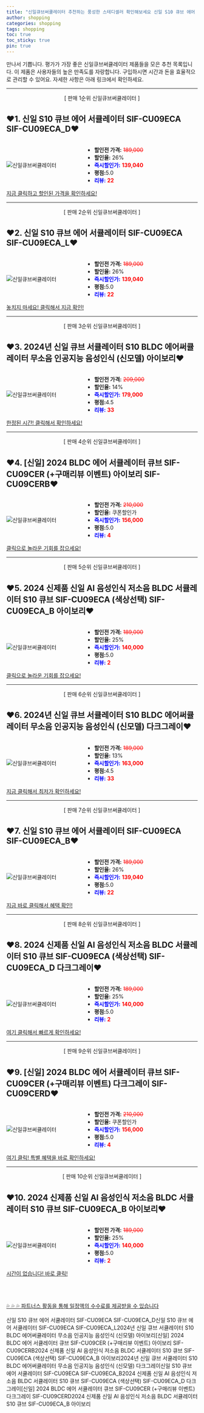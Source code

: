 ```yaml
---
title: "신일큐브써큘레이터 추천하는 풍성한 스테디셀러 확인해보세요 신일 S10 큐브 에어 서큘레이터"
author: shopping
categories: shopping
tags: shopping
toc: true
toc_sticky: true
pin: true
---
```

만나서 기쁩니다. 평가가 가장 좋은 신일큐브써큘레이터 제품들을 모은 추천 목록입니다. 이 제품은 사용자들의 높은 만족도를 자랑합니다. 구입하시면 시간과 돈을 효율적으로 관리할 수 있어요. 자세한 사항은 아래 링크에서 확인하세요.

---
<p class="toplist" style="margin: 0 auto; display: block; width: fit-content;">[ 판매 1순위 신일큐브써큘레이터 ]</p>

<h2><strong>❤️1. 신일 S10 큐브 에어 서큘레이터 SIF-CU09ECA SIF-CU09ECA_D❤️</strong></h2>

<div style="display: flex; align-items: center;">
    <div style="flex: 0.4;">
        <img src="https://thumbnail8.coupangcdn.com/thumbnails/remote/230x230ex/image/retail/images/2024/07/03/15/5/7a1d391e-3c36-4ed8-8e8c-16e53423bf8e.jpg" alt="신일큐브써큘레이터" style="max-width: 100%;">
    </div>
    <div style="flex: 0.6; margin-left: 10px;">
        <ul>
            <li><strong>할인전 가격:</strong> <del style="color: red;">189,000</del></li>
            <li><strong>할인율:</strong> 26%</li>
            <li><span style='color:blue'><strong>즉시할인가:</strong></span> <span style='color:red'><strong>139,040</strong></span></li>
            <li><strong>평점:</strong>5.0</li>
            <li><span style='color:blue'><strong>리뷰:</strong></span> <span style='color:red'><strong>22</strong></span></li>
        </ul>
    </div>
</div>
<div class="center">
    <a href="https://William4Davisa.github.io?lptag=AF9450613&subid=githubio&pageKey=8151125137&traceid=V0-153&itemId=23197390372&vendorItemId=90557528535" class="myButton">
        지금 클릭하고 할인된 가격을 확인하세요!
    </a>
</div>


---
<p class="toplist" style="margin: 0 auto; display: block; width: fit-content;">[ 판매 2순위 신일큐브써큘레이터 ]</p>

<h2><strong>❤️2. 신일 S10 큐브 에어 서큘레이터 SIF-CU09ECA SIF-CU09ECA_L❤️</strong></h2>

<div style="display: flex; align-items: center;">
    <div style="flex: 0.4;">
        <img src="https://thumbnail8.coupangcdn.com/thumbnails/remote/230x230ex/image/retail/images/2024/07/03/15/2/e0323298-40a4-4f12-bc1c-860c37204316.jpg" alt="신일큐브써큘레이터" style="max-width: 100%;">
    </div>
    <div style="flex: 0.6; margin-left: 10px;">
        <ul>
            <li><strong>할인전 가격:</strong> <del style="color: red;">189,000</del></li>
            <li><strong>할인율:</strong> 26%</li>
            <li><span style='color:blue'><strong>즉시할인가:</strong></span> <span style='color:red'><strong>139,040</strong></span></li>
            <li><strong>평점:</strong>5.0</li>
            <li><span style='color:blue'><strong>리뷰:</strong></span> <span style='color:red'><strong>22</strong></span></li>
        </ul>
    </div>
</div>
<div class="center">
    <a href="https://William4Davisa.github.io?lptag=AF9450613&subid=githubio&pageKey=8151125137&traceid=V0-153&itemId=23197390369&vendorItemId=90557528576" class="myButton">
        놓치지 마세요! 클릭해서 지금 확인!
    </a>
</div>


---
<p class="toplist" style="margin: 0 auto; display: block; width: fit-content;">[ 판매 3순위 신일큐브써큘레이터 ]</p>

<h2><strong>❤️3. 2024년 신일 큐브 서큘레이터 S10 BLDC 에어써큘레이터 무소음 인공지능 음성인식 (신모델) 아이보리❤️</strong></h2>

<div style="display: flex; align-items: center;">
    <div style="flex: 0.4;">
        <img src="https://thumbnail6.coupangcdn.com/thumbnails/remote/230x230ex/image/vendor_inventory/b3a3/4ea18e7051cf2f9e64ca8ddfb7821e40b706160fdca886a45d3d9a2d81f5.jpg" alt="신일큐브써큘레이터" style="max-width: 100%;">
    </div>
    <div style="flex: 0.6; margin-left: 10px;">
        <ul>
            <li><strong>할인전 가격:</strong> <del style="color: red;">209,000</del></li>
            <li><strong>할인율:</strong> 14%</li>
            <li><span style='color:blue'><strong>즉시할인가:</strong></span> <span style='color:red'><strong>179,000</strong></span></li>
            <li><strong>평점:</strong>4.5</li>
            <li><span style='color:blue'><strong>리뷰:</strong></span> <span style='color:red'><strong>33</strong></span></li>
        </ul>
    </div>
</div>
<div class="center">
    <a href="https://William4Davisa.github.io?lptag=AF9450613&subid=githubio&pageKey=8129452087&traceid=V0-153&itemId=23084288602&vendorItemId=90117766587" class="myButton">
        한정된 시간! 클릭해서 확인하세요!
    </a>
</div>


---
<p class="toplist" style="margin: 0 auto; display: block; width: fit-content;">[ 판매 4순위 신일큐브써큘레이터 ]</p>

<h2><strong>❤️4. [신일] 2024 BLDC 에어 서큘레이터 큐브 SIF-CU09CER (+구매리뷰 이벤트) 아이보리 SIF-CU09CERB❤️</strong></h2>

<div style="display: flex; align-items: center;">
    <div style="flex: 0.4;">
        <img src="https://thumbnail7.coupangcdn.com/thumbnails/remote/230x230ex/image/vendor_inventory/a450/66f37a0e1f45dd25725509cce2610f7553173446beff9a35c74623a5f7a3.jpg" alt="신일큐브써큘레이터" style="max-width: 100%;">
    </div>
    <div style="flex: 0.6; margin-left: 10px;">
        <ul>
            <li><strong>할인전 가격:</strong> <del style="color: red;">210,000</del></li>
            <li><strong>할인율:</strong> 쿠폰할인가</li>
            <li><span style='color:blue'><strong>즉시할인가:</strong></span> <span style='color:red'><strong>156,000</strong></span></li>
            <li><strong>평점:</strong>5.0</li>
            <li><span style='color:blue'><strong>리뷰:</strong></span> <span style='color:red'><strong>4</strong></span></li>
        </ul>
    </div>
</div>
<div class="center">
    <a href="https://William4Davisa.github.io?lptag=AF9450613&subid=githubio&pageKey=8123742790&traceid=V0-153&itemId=23053689196&vendorItemId=90087349033" class="myButton">
        클릭으로 놀라운 기회를 잡으세요!
    </a>
</div>


---
<p class="toplist" style="margin: 0 auto; display: block; width: fit-content;">[ 판매 5순위 신일큐브써큘레이터 ]</p>

<h2><strong>❤️5. 2024 신제품 신일 AI 음성인식 저소음 BLDC 서큘레이터 S10 큐브 SIF-CU09ECA (색상선택) SIF-CU09ECA_B 아이보리❤️</strong></h2>

<div style="display: flex; align-items: center;">
    <div style="flex: 0.4;">
        <img src="https://thumbnail9.coupangcdn.com/thumbnails/remote/230x230ex/image/vendor_inventory/62de/73d9f31b54fec7d57ddf5edffe255ced03f4a799dd23ed89bc1040c515e4.png" alt="신일큐브써큘레이터" style="max-width: 100%;">
    </div>
    <div style="flex: 0.6; margin-left: 10px;">
        <ul>
            <li><strong>할인전 가격:</strong> <del style="color: red;">189,000</del></li>
            <li><strong>할인율:</strong> 25%</li>
            <li><span style='color:blue'><strong>즉시할인가:</strong></span> <span style='color:red'><strong>140,000</strong></span></li>
            <li><strong>평점:</strong>5.0</li>
            <li><span style='color:blue'><strong>리뷰:</strong></span> <span style='color:red'><strong>2</strong></span></li>
        </ul>
    </div>
</div>
<div class="center">
    <a href="https://William4Davisa.github.io?lptag=AF9450613&subid=githubio&pageKey=8144862896&traceid=V0-153&itemId=23155025701&vendorItemId=90187846389" class="myButton">
        클릭으로 놀라운 기회를 잡으세요!
    </a>
</div>


---
<p class="toplist" style="margin: 0 auto; display: block; width: fit-content;">[ 판매 6순위 신일큐브써큘레이터 ]</p>

<h2><strong>❤️6. 2024년 신일 큐브 서큘레이터 S10 BLDC 에어써큘레이터 무소음 인공지능 음성인식 (신모델) 다크그레이❤️</strong></h2>

<div style="display: flex; align-items: center;">
    <div style="flex: 0.4;">
        <img src="https://thumbnail6.coupangcdn.com/thumbnails/remote/230x230ex/image/vendor_inventory/5bbf/598f91a0fa32eee5d4f87d9fba07559e94a3715591741211514ceee451b9.jpg" alt="신일큐브써큘레이터" style="max-width: 100%;">
    </div>
    <div style="flex: 0.6; margin-left: 10px;">
        <ul>
            <li><strong>할인전 가격:</strong> <del style="color: red;">189,000</del></li>
            <li><strong>할인율:</strong> 13%</li>
            <li><span style='color:blue'><strong>즉시할인가:</strong></span> <span style='color:red'><strong>163,000</strong></span></li>
            <li><strong>평점:</strong>4.5</li>
            <li><span style='color:blue'><strong>리뷰:</strong></span> <span style='color:red'><strong>33</strong></span></li>
        </ul>
    </div>
</div>
<div class="center">
    <a href="https://William4Davisa.github.io?lptag=AF9450613&subid=githubio&pageKey=8129452087&traceid=V0-153&itemId=23084288601&vendorItemId=90725292520" class="myButton">
        지금 클릭해서 최저가 확인하세요!
    </a>
</div>


---
<p class="toplist" style="margin: 0 auto; display: block; width: fit-content;">[ 판매 7순위 신일큐브써큘레이터 ]</p>

<h2><strong>❤️7. 신일 S10 큐브 에어 서큘레이터 SIF-CU09ECA SIF-CU09ECA_B❤️</strong></h2>

<div style="display: flex; align-items: center;">
    <div style="flex: 0.4;">
        <img src="https://thumbnail8.coupangcdn.com/thumbnails/remote/230x230ex/image/retail/images/2024/07/03/15/8/eacf6f71-2717-40f6-bbf4-f4eb7f19d9be.jpg" alt="신일큐브써큘레이터" style="max-width: 100%;">
    </div>
    <div style="flex: 0.6; margin-left: 10px;">
        <ul>
            <li><strong>할인전 가격:</strong> <del style="color: red;">189,000</del></li>
            <li><strong>할인율:</strong> 26%</li>
            <li><span style='color:blue'><strong>즉시할인가:</strong></span> <span style='color:red'><strong>139,040</strong></span></li>
            <li><strong>평점:</strong>5.0</li>
            <li><span style='color:blue'><strong>리뷰:</strong></span> <span style='color:red'><strong>22</strong></span></li>
        </ul>
    </div>
</div>
<div class="center">
    <a href="https://William4Davisa.github.io?lptag=AF9450613&subid=githubio&pageKey=8151125137&traceid=V0-153&itemId=23197390370&vendorItemId=90557528558" class="myButton">
        지금 바로 클릭해서 혜택 확인!
    </a>
</div>


---
<p class="toplist" style="margin: 0 auto; display: block; width: fit-content;">[ 판매 8순위 신일큐브써큘레이터 ]</p>

<h2><strong>❤️8. 2024 신제품 신일 AI 음성인식 저소음 BLDC 서큘레이터 S10 큐브 SIF-CU09ECA (색상선택) SIF-CU09ECA_D 다크그레이❤️</strong></h2>

<div style="display: flex; align-items: center;">
    <div style="flex: 0.4;">
        <img src="https://thumbnail9.coupangcdn.com/thumbnails/remote/230x230ex/image/vendor_inventory/62de/73d9f31b54fec7d57ddf5edffe255ced03f4a799dd23ed89bc1040c515e4.png" alt="신일큐브써큘레이터" style="max-width: 100%;">
    </div>
    <div style="flex: 0.6; margin-left: 10px;">
        <ul>
            <li><strong>할인전 가격:</strong> <del style="color: red;">189,000</del></li>
            <li><strong>할인율:</strong> 25%</li>
            <li><span style='color:blue'><strong>즉시할인가:</strong></span> <span style='color:red'><strong>140,000</strong></span></li>
            <li><strong>평점:</strong>5.0</li>
            <li><span style='color:blue'><strong>리뷰:</strong></span> <span style='color:red'><strong>2</strong></span></li>
        </ul>
    </div>
</div>
<div class="center">
    <a href="https://William4Davisa.github.io?lptag=AF9450613&subid=githubio&pageKey=8144862896&traceid=V0-153&itemId=23155025702&vendorItemId=90187846395" class="myButton">
        여기 클릭해서 빠르게 확인하세요!
    </a>
</div>


---
<p class="toplist" style="margin: 0 auto; display: block; width: fit-content;">[ 판매 9순위 신일큐브써큘레이터 ]</p>

<h2><strong>❤️9. [신일] 2024 BLDC 에어 서큘레이터 큐브 SIF-CU09CER (+구매리뷰 이벤트) 다크그레이 SIF-CU09CERD❤️</strong></h2>

<div style="display: flex; align-items: center;">
    <div style="flex: 0.4;">
        <img src="https://thumbnail7.coupangcdn.com/thumbnails/remote/230x230ex/image/vendor_inventory/a450/66f37a0e1f45dd25725509cce2610f7553173446beff9a35c74623a5f7a3.jpg" alt="신일큐브써큘레이터" style="max-width: 100%;">
    </div>
    <div style="flex: 0.6; margin-left: 10px;">
        <ul>
            <li><strong>할인전 가격:</strong> <del style="color: red;">210,000</del></li>
            <li><strong>할인율:</strong> 쿠폰할인가</li>
            <li><span style='color:blue'><strong>즉시할인가:</strong></span> <span style='color:red'><strong>156,000</strong></span></li>
            <li><strong>평점:</strong>5.0</li>
            <li><span style='color:blue'><strong>리뷰:</strong></span> <span style='color:red'><strong>4</strong></span></li>
        </ul>
    </div>
</div>
<div class="center">
    <a href="https://William4Davisa.github.io?lptag=AF9450613&subid=githubio&pageKey=8123742790&traceid=V0-153&itemId=23053689199&vendorItemId=90087349057" class="myButton">
        여기 클릭! 특별 혜택을 바로 확인하세요!
    </a>
</div>


---
<p class="toplist" style="margin: 0 auto; display: block; width: fit-content;">[ 판매 10순위 신일큐브써큘레이터 ]</p>

<h2><strong>❤️10. 2024 신제품 신일 AI 음성인식 저소음 BLDC 서큘레이터 S10 큐브 SIF-CU09ECA_B 아이보리❤️</strong></h2>

<div style="display: flex; align-items: center;">
    <div style="flex: 0.4;">
        <img src="https://thumbnail6.coupangcdn.com/thumbnails/remote/230x230ex/image/vendor_inventory/6f1d/b3e346c903b93f78040a03a130feefcc7017f391217bd7ef2135bd5792cf.png" alt="신일큐브써큘레이터" style="max-width: 100%;">
    </div>
    <div style="flex: 0.6; margin-left: 10px;">
        <ul>
            <li><strong>할인전 가격:</strong> <del style="color: red;">189,000</del></li>
            <li><strong>할인율:</strong> 25%</li>
            <li><span style='color:blue'><strong>즉시할인가:</strong></span> <span style='color:red'><strong>140,000</strong></span></li>
            <li><strong>평점:</strong>5.0</li>
            <li><span style='color:blue'><strong>리뷰:</strong></span> <span style='color:red'><strong>2</strong></span></li>
        </ul>
    </div>
</div>
<div class="center">
    <a href="https://William4Davisa.github.io?lptag=AF9450613&subid=githubio&pageKey=8145012245&traceid=V0-153&itemId=23155710114&vendorItemId=90188524259" class="myButton">
        시간이 없습니다! 바로 클릭!
    </a>
</div>

<br><br><br>[💦 💦 💦 파트너스 활동을 통해 일정액의 수수료를 제공받을 수 있습니다](https://link.coupang.com/a/bcpT2c)<br><br>신일 S10 큐브 에어 서큘레이터 SIF-CU09ECA SIF-CU09ECA_D신일 S10 큐브 에어 서큘레이터 SIF-CU09ECA SIF-CU09ECA_L2024년 신일 큐브 서큘레이터 S10 BLDC 에어써큘레이터 무소음 인공지능 음성인식 (신모델) 아이보리[신일] 2024 BLDC 에어 서큘레이터 큐브 SIF-CU09CER (+구매리뷰 이벤트) 아이보리 SIF-CU09CERB2024 신제품 신일 AI 음성인식 저소음 BLDC 서큘레이터 S10 큐브 SIF-CU09ECA (색상선택) SIF-CU09ECA_B 아이보리2024년 신일 큐브 서큘레이터 S10 BLDC 에어써큘레이터 무소음 인공지능 음성인식 (신모델) 다크그레이신일 S10 큐브 에어 서큘레이터 SIF-CU09ECA SIF-CU09ECA_B2024 신제품 신일 AI 음성인식 저소음 BLDC 서큘레이터 S10 큐브 SIF-CU09ECA (색상선택) SIF-CU09ECA_D 다크그레이[신일] 2024 BLDC 에어 서큘레이터 큐브 SIF-CU09CER (+구매리뷰 이벤트) 다크그레이 SIF-CU09CERD2024 신제품 신일 AI 음성인식 저소음 BLDC 서큘레이터 S10 큐브 SIF-CU09ECA_B 아이보리